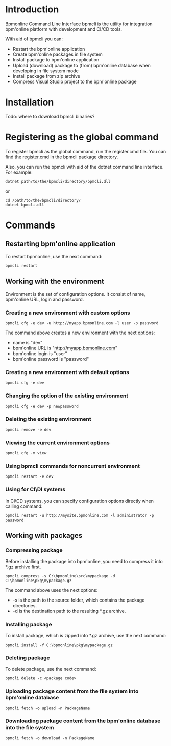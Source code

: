 # Introduction

Bpmonline Command Line Interface bpmcli is the utility for integration bpm'online platform with development and CI/CD tools.

With aid of bpmcli you can:
- Restart the bpm'online application
- Create bpm'online packages in file system
- Install package to bpm'online application
- Upload (download) package to (from) bpm'online database when developing in file system mode
- Install package from zip archive
- Compress Visual Studio project to the bpm'online package

# Installation

Todo: where to download bpmcli binaries?

# Registering as the global command

To register bpmcli as the global command, run the register.cmd file. You can find the register.cmd in the bpmcli package directory.

Also, you can run the bpmcli with aid of the dotnet command line interface. For example:

```
dotnet path/to/the/bpmcli/directory/bpmcli.dll
```
or

```
cd /path/to/the/bpmcli/directory/
dotnet bpmcli.dll
```
# Commands

## Restarting bpm'online application

To restart bpm'online, use the next command:

```
bpmcli restart
```
## Working with the environment

Environment is the set of configuration options. It consist of name, bpm'online URL, login and password.

### Creating a new environment with custom options

```
bpmcli cfg -e dev -u http://myapp.bpmonline.com -l user -p password
```
The command above creates a new environment with the next options:
- name is "dev"
- bpm'online URL is "http://myapp.bpmonline.com"
- bpm'online login is "user"
- bpm'online password is "password"

### Creating a new environment with default options

```
bpmcli cfg -e dev
```

### Changing the option of the existing environment

```
bpmcli cfg -e dev -p newpassword
```

### Deleting the existing environment

```
bpmcli remove -e dev
```

### Viewing the current environment options

```
bpmcli сfg -m view
```

### Using bpmcli commands for noncurrent environment

```
bpmcli restart -e dev
```
### Using for CI\DI systems
In CI\CD systems, you can specify configuration options directly when calling command:
```
bpmcli restart -u http://mysite.bpmonline.com -l administrator -p password
```

## Working with packages

### Compressing package

Before installing the package into bpm'online, you need to compress it into *.gz archive first.
```
bpmcli compress -s C:\bpmonline\src\mypackage -d C:\bpmonline\pkg\mypackage.gz
```
The command above uses the next options:
- -s is the path to the source folder, which contains the package directories.
- -d is the destination path to the resulting *.gz archive.

### Installing package

To install package, which is zipped into *.gz archive, use the next command:
```
bpmcli install -f C:\bpmonline\pkg\mypackage.gz
```

### Deleting package

To delete package, use the next command:
```
bpmcli delete -c <package code>
```

### Uploading package content from the file system into bpm'online database
```
bpmcli fetch -o upload -n PackageName
```
### Downloading package content from the bpm'online database into the file system

```
bpmcli fetch -o download -n PackageName
```
